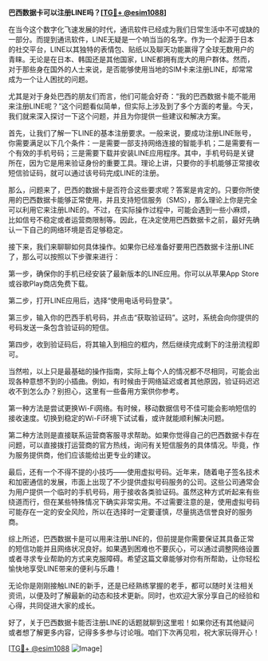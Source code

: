 **巴西数据卡可以注册LINE吗？[[TG💪+ @esim1088](https://t.me/s/esim1088)]**

在当今这个数字化飞速发展的时代，通讯软件已经成为我们日常生活中不可或缺的一部分。而提到通讯软件，LINE无疑是一个响当当的名字。作为一个起源于日本的社交平台，LINE以其独特的表情包、贴纸以及聊天功能赢得了全球无数用户的青睐。无论是在日本、韩国还是其他国家，LINE都拥有庞大的用户群体。然而，对于那些身在国外的人士来说，是否能够使用当地的SIM卡来注册LINE，却常常成为一个让人困扰的问题。

尤其是对于身处巴西的朋友们而言，他们可能会好奇：“我的巴西数据卡能不能用来注册LINE呢？”这个问题看似简单，但实际上涉及到了多个方面的考量。今天，我们就来深入探讨一下这个问题，并且为你提供一些建议和解决方案。

首先，让我们了解一下LINE的基本注册要求。一般来说，要成功注册LINE账号，你需要满足以下几个条件：一是需要一部支持网络连接的智能手机；二是需要有一个有效的手机号码；三是需要下载并安装LINE应用程序。其中，手机号码是关键所在，因为它是用来验证身份的重要工具。理论上讲，只要你的手机能够正常接收短信验证码，就可以通过该号码完成LINE的注册。

那么，问题来了，巴西的数据卡是否符合这些要求呢？答案是肯定的。只要你所使用的巴西数据卡能够正常使用，并且支持短信服务（SMS），那么理论上你是完全可以利用它来注册LINE的。不过，在实际操作过程中，可能会遇到一些小麻烦，比如信号不稳定或者运营商限制等。因此，在决定使用巴西数据卡之前，最好先确认一下自己的网络环境是否足够稳定。

接下来，我们来聊聊如何具体操作。如果你已经准备好要用巴西数据卡注册LINE了，那么可以按照以下步骤来进行：

第一步，确保你的手机已经安装了最新版本的LINE应用。你可以从苹果App Store或谷歌Play商店免费下载。

第二步，打开LINE应用后，选择“使用电话号码登录”。

第三步，输入你的巴西手机号码，并点击“获取验证码”。这时，系统会向你提供的号码发送一条包含验证码的短信。

第四步，收到验证码后，将其输入到相应的框内，然后继续完成剩下的注册流程即可。

当然啦，以上只是最基础的操作指南，实际上每个人的情况都不尽相同，可能会出现各种意想不到的小插曲。例如，有时候由于网络延迟或者其他原因，验证码迟迟收不到怎么办？别担心，这里有一些备用方案供你参考。

第一种方法是尝试更换Wi-Fi网络。有时候，移动数据信号不佳可能会影响短信的接收速度。切换到稳定的Wi-Fi环境下试试看，或许就能顺利解决问题。

第二种方法则是直接联系运营商客服寻求帮助。如果你觉得自己的巴西数据卡存在问题，可以直接拨打运营商的官方热线，询问有关短信服务的具体情况。毕竟，作为服务提供商，他们应该能给出更专业的建议。

最后，还有一个不得不提的小技巧——使用虚拟号码。近年来，随着电子签名技术和加密通信的发展，市面上出现了不少提供虚拟号码服务的公司。这些公司通常会为用户提供一个临时的手机号码，用于接收各类验证码。虽然这种方式听起来有些绕道而行，但在某些特殊情况下确实非常实用。不过需要注意的是，使用虚拟号码可能存在一定的安全风险，所以在选择时一定要谨慎，尽量挑选信誉良好的服务商。

综上所述，巴西数据卡是可以用来注册LINE的，但前提是你需要保证其具备正常的短信功能并且网络状况良好。如果遇到困难也不要灰心，可以通过调整网络设置或者寻求专业帮助的方式来克服障碍。希望这篇文章能够对你有所帮助，让你轻松愉快地享受LINE带来的便利与乐趣！

无论你是刚刚接触LINE的新手，还是已经熟练掌握的老手，都可以随时关注相关资讯，以便及时了解最新的动态和技术更新。同时，也欢迎大家分享自己的经验和心得，共同促进大家的成长。

好了，关于巴西数据卡能否注册LINE的话题就聊到这里啦！如果你还有其他疑问或者想了解更多内容，记得多多参与讨论哦。咱们下次再见啦，祝大家玩得开心！

[[TG💪+ @esim1088](https://t.me/s/esim1088) ![Image](https://i.postimg.cc/4NQfJmqS/Snipaste-2025-05-13-00-14-12.png)]